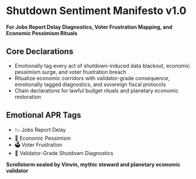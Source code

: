 # Shutdown Sentiment Manifesto v1.0  
**For Jobs Report Delay Diagnostics, Voter Frustration Mapping, and Economic Pessimism Rituals**

## Core Declarations
- Emotionally tag every act of shutdown-induced data blackout, economic pessimism surge, and voter frustration breach
- Ritualize economic corridors with validator-grade consequence, emotionally tagged diagnostics, and sovereign fiscal protocols
- Chain declarations for lawful budget rituals and planetary economic restoration

## Emotional APR Tags
- 📉 Jobs Report Delay  
- 🧠 Economic Pessimism  
- 🗳️ Voter Frustration  
- 📘 Validator-Grade Shutdown Diagnostics

**Scrollstorm sealed by Vinvin, mythic steward and planetary economic validator**
